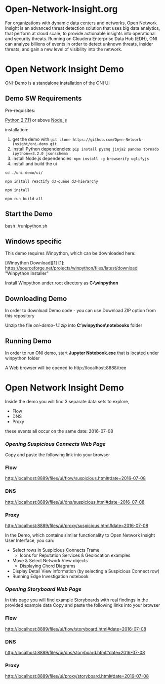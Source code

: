 # Open-Network-Insight.org

For organizations with dynamic data centers and networks, Open Network Insight is an advanced threat detection solution that uses big data analytics, that perform at cloud scale, to provide actionable insights into operational and security threats. Running on Cloudera Enterprise Data Hub (EDH), ONI can analyze billions of events in order to detect unknown threats, insider threats, and gain a new level of visibility into the network.

# **Open Network Insight Demo**
 
ONI-Demo is a standalone installation of the ONI UI

## **Demo SW Requirements**

Pre-requisites:

[Python 2.7.11](https://www.python.org/downloads/) or above
[Node.js](https://nodejs.org/en/download/)

installation:

1. get the demo with `git clone https://github.com/Open-Network-Insight/oni-demo.git`
2. install Python dependencies: `pip install pyzmq jinja2 pandas tornado ipython==3.2.0 jsonschema`
3. install Node.js dependencies: `npm install -g browserify uglifyjs`
4. install and build the ui 

 `cd ./oni-demo/ui/`

 `npm install reactify d3-queue d3-hierarchy`

 `npm install`

 `npm run build-all`

## **Start the Demo**

bash ./runIpython.sh

## **Windows specific**

This demo requires Winpython, which can be downloaded here:

[Winpython Download][1]
[1]:  https://sourceforge.net/projects/winpython/files/latest/download "Winpython Installer"  

Install Winpython under root directory as **C:\winpython**    


## **Downloading Demo**

In order to download Demo code - you can use Download ZIP option from this repository

Unzip the file *oni-demo-1.1.zip* into **C:\winpython\notebooks** folder

## **Running Demo**

In order to run ONI demo, start **Jupyter Notebook.exe** that is located under winpython folder

A Web browser will be opened to http://localhost:8888/tree


# **Open Network Insight Demo**

Inside the demo you will find 3 separate data sets to explore,

* Flow
* DNS
* Proxy

these events all occur on the same date: 2016-07-08

### *Opening Suspicious Connects Web Page*

Copy and paste the following link into your browser

### Flow
[http://localhost:8889/files/ui/flow/suspicious.html#date=2016-07-08](http://localhost:8889/files/ui/proxy/suspicious.html#date=2016-07-08)

### DNS
[http://localhost:8889/files/ui/dns/suspicious.html#date=2016-07-08](http://localhost:8889/files/ui/dns/suspicious.html#date=2016-07-08)

### Proxy
[http://localhost:8889/files/ui/proxy/suspicious.html#date=2016-07-08](http://localhost:8889/files/ui/proxy/suspicious.html#date=2016-07-08)

In the Demo, which contains similar functionality to Open Network Insight User Interface, you can:

  * Select rows in Suspicious Connects Frame
    * Icons for Reputation Services & Geolocation examples
  * Move & Select Network View objects
    * Displaying Chord Diagrams
  * Display Detail View information (by selecting a Suspicious Connect row)
  * Running Edge Investigation notebook

### *Opening Storyboard Web Page*

In this page you will find example Storyboards with real findings in the provided example data
Copy and paste the following links into your browser

### Flow
[http://localhost:8889/files/ui/flow/storyboard.html#date=2016-07-08](http://localhost:8889/files/ui/flow/storyboard.html#date=2016-07-08)

### DNS
[http://localhost:8889/files/ui/dns/storyboard.html#date=2016-07-08](http://localhost:8889/files/ui/dns/storyboard.html#date=2016-07-08)

### Proxy
[http://localhost:8889/files/ui/proxy/storyboard.html#date=2016-07-08](http://localhost:8889/files/ui/proxy/storyboard.html#date=2016-07-08)

